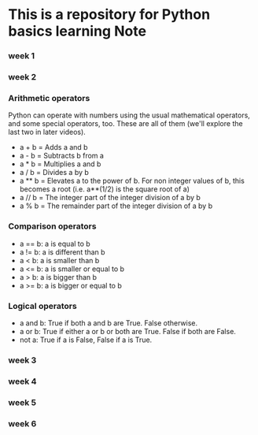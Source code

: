 # This is a repository for Python basics learning Note
### week 1
### week 2

### Arithmetic operators

Python can operate with numbers using the usual mathematical operators, and some special operators, too. These are all of them (we'll explore the last two in later videos).

- a + b = Adds a and b
- a - b = Subtracts b from a
- a * b = Multiplies a and b
- a / b = Divides a by b
- a ** b = Elevates a to the power of b. For non integer values of b, this becomes a root (i.e. a**(1/2) is the square root of a)
- a // b = The integer part of the integer division of a by b
- a % b = The remainder part of the integer division of a by b


### Comparison operators

- a == b: a is equal to b
- a != b: a is different than b
- a < b: a is smaller than b
- a <= b: a is smaller or equal to b
- a > b: a is bigger than b
- a >= b: a is bigger or equal to b

### Logical operators

- a and b: True if both a and b are True. False otherwise.
- a or b: True if either a or b or both are True. False if both are False.
- not a: True if a is False, False if a is True.





### week 3
### week 4
### week 5
### week 6
